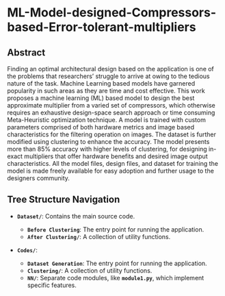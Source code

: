 # ML-Model-designed-Compressors-based-Error-tolerant-multipliers

## Abstract 
Finding an optimal architectural design based on the application is one of the problems that researchers’ struggle to arrive at owing to the tedious nature of the task. Machine Learning based models have garnered popularity in such areas as they are time and cost effective. This work proposes a machine learning (ML) based model to design the best approximate multiplier from a varied set of compressors, which otherwise
requires an exhaustive design-space search approach or time consuming Meta-Heuristic optimization technique. A model is trained with custom parameters comprised of both hardware metrics and image based characteristics for the filtering operation on images. The dataset is further modified using clustering to enhance the accuracy. The model presents more than 85% accuracy with higher levels of clustering, for designing in-exact multipliers that offer hardware benefits and desired image output characteristics. All the model files, design files, and dataset for training the model is made freely available for easy adoption and further usage to the designers community.

## Tree Structure Navigation

- **`Dataset/`**: Contains the main source code.  
  - **`Before Clustering`**: The entry point for running the application.  
  - **`After Clustering/`**: A collection of utility functions.  
  

- **`Codes/`**:  
  - **`Dataset Generation`**: The entry point for running the application.  
  - **`Clustering/`**: A collection of utility functions.  
  - **`NN/`**: Separate code modules, like **`module1.py`**, which implement specific features.  


